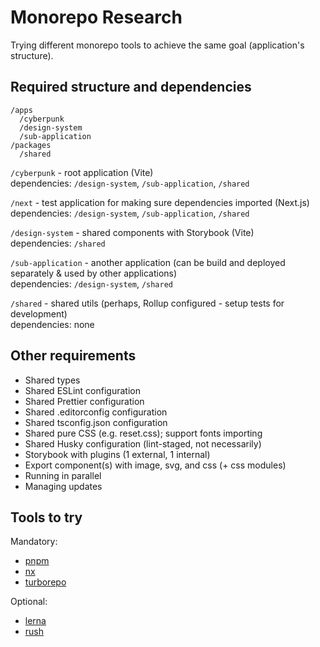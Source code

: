 # Monorepo Research

Trying different monorepo tools to achieve the same goal (application's structure).

## Required structure and dependencies

```
/apps
  /cyberpunk
  /design-system
  /sub-application
/packages
  /shared
```

`/cyberpunk` - root application (Vite)\
dependencies: `/design-system`, `/sub-application`, `/shared`

`/next` - test application for making sure dependencies imported (Next.js)\
dependencies: `/design-system`, `/sub-application`, `/shared`

`/design-system` - shared components with Storybook (Vite)\
dependencies: `/shared`

`/sub-application` - another application (can be build and deployed separately & used by other applications)\
dependencies: `/design-system`, `/shared`

`/shared` - shared utils (perhaps, Rollup configured - setup tests for development)\
dependencies: none

## Other requirements

- Shared types
- Shared ESLint configuration
- Shared Prettier configuration
- Shared .editorconfig configuration
- Shared tsconfig.json configuration
- Shared pure CSS (e.g. reset.css); support fonts importing
- Shared Husky configuration (lint-staged, not necessarily)
- Storybook with plugins (1 external, 1 internal)
- Export component(s) with image, svg, and css (+ css modules)
- Running in parallel
- Managing updates

## Tools to try

Mandatory:

- [pnpm](https://pnpm.io/)
- [nx](https://nx.dev/)
- [turborepo](https://turborepo.com/)

Optional:

- [lerna](https://lerna.js.org/)
- [rush](https://rushjs.io/)

